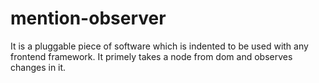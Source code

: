# mention-observer
It is a pluggable piece of software which is indented to be used with any frontend framework. It primely takes a node from dom and observes changes in it.  
